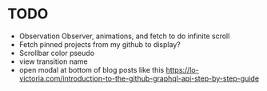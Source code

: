 # TODO

- Observation Observer, animations, and fetch to do infinite scroll
- Fetch pinned projects from my github to display?
- Scrollbar color pseudo
- view transition name
- open modal at bottom of blog posts like this https://lo-victoria.com/introduction-to-the-github-graphql-api-step-by-step-guide
